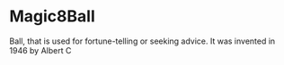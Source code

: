 # Magic8Ball
Ball, that is used for fortune-telling or seeking advice. It was invented in 1946 by Albert C
